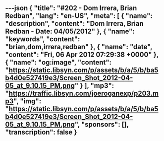 ---json
{
  "title": "#202 - Dom Irrera, Brian Redban",
  "lang": "en-US",
  "meta": [
    {
      "name": "description",
      "content": "Dom Irrera, Brian Redban - Date: 04/05/2012"
    },
    {
      "name": "keywords",
      "content": "brian,dom,irrera,redban"
    },
    {
      "name": "date",
      "content": "Fri, 06 Apr 2012 07:29:38 +0000"
    },
    {
      "name": "og:image",
      "content": "https://static.libsyn.com/p/assets/b/a/5/b/ba5b4d0e527419e3/Screen_Shot_2012-04-05_at_9.10.15_PM.png"
    }
  ],
  "mp3": "https://traffic.libsyn.com/joeroganexp/p203.mp3",
  "img": "https://static.libsyn.com/p/assets/b/a/5/b/ba5b4d0e527419e3/Screen_Shot_2012-04-05_at_9.10.15_PM.png",
  "sponsors": [],
  "transcription": false
}
---
<episode-header />

<timemark seconds="0" />

<transcribe-call-to-action />

<episode-footer />
